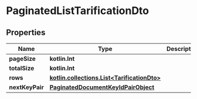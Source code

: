 
# PaginatedListTarificationDto

## Properties
Name | Type | Description | Notes
------------ | ------------- | ------------- | -------------
**pageSize** | **kotlin.Int** |  |
**totalSize** | **kotlin.Int** |  |
**rows** | [**kotlin.collections.List&lt;TarificationDto&gt;**](TarificationDto.md) |  |
**nextKeyPair** | [**PaginatedDocumentKeyIdPairObject**](PaginatedDocumentKeyIdPairObject.md) |  |  [optional]
